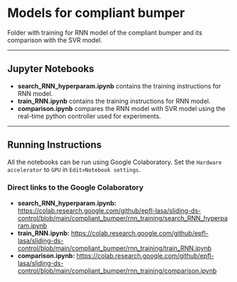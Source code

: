 # Models for compliant bumper

Folder with training for RNN model of the compliant bumper and its comparison with the SVR model.

-------------

## Jupyter Notebooks
- **search_RNN_hyperparam.ipynb** contains the training instructions for RNN model.
- **train_RNN.ipynb** contains the training instructions for RNN model.
- **comparison.ipynb** compares the RNN model with SVR model using the real-time python controller used for experiments.

-------------

## Running Instructions
All the notebooks can be run using Google Colaboratory. Set the `Hardware accelerator` to `GPU` in `Edit>Notebook settings`.


### Direct links to the Google Colaboratory
- **search_RNN_hyperparam.ipynb:** https://colab.research.google.com/github/epfl-lasa/sliding-ds-control/blob/main/compliant_bumper/rnn_training/search_RNN_hyperparam.ipynb
- **train_RNN.ipynb:** https://colab.research.google.com/github/epfl-lasa/sliding-ds-control/blob/main/compliant_bumper/rnn_training/train_RNN.ipynb
- **comparison.ipynb:** https://colab.research.google.com/github/epfl-lasa/sliding-ds-control/blob/main/compliant_bumper/rnn_training/comparison.ipynb